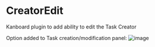 # CreatorEdit
Kanboard plugin to add ability to edit the Task Creator

Option added to Task creation/modification panel:
![image](https://user-images.githubusercontent.com/26339368/96908707-ff76d980-146a-11eb-8334-2cb6ac63ea22.png)

